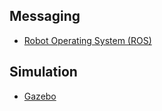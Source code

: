 Messaging
---------

* [Robot Operating System (ROS)](http://wiki.ros.org/)

Simulation
----------

* [Gazebo](http://gazebosim.org/)
